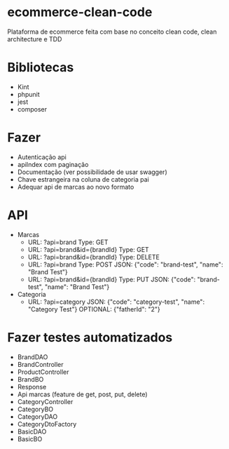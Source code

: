 # ecommerce-clean-code
Plataforma de ecommerce feita com base no conceito clean code, clean architecture e TDD

# Bibliotecas
- Kint
- phpunit
- jest
- composer

# Fazer
- Autenticação api
- apiIndex com paginação
- Documentação (ver possibilidade de usar swagger)
- Chave estrangeira na coluna de categoria pai
- Adequar api de marcas ao novo formato

# API
- Marcas
  - URL: ?api=brand Type: GET
  - URL: ?api=brand&id={brandId} Type: GET
  - URL: ?api=brand&id={brandId} Type: DELETE
  - URL: ?api=brand Type: POST JSON: {"code": "brand-test", "name": "Brand Test"}
  - URL: ?api=brand&id={brandId} Type: PUT JSON: {"code": "brand-test", "name": "Brand Test"}
- Categoria
  - URL: ?api=category  JSON: {"code": "category-test", "name": "Category Test"} OPTIONAL: {"fatherId": "2"}

# Fazer testes automatizados
- BrandDAO
- BrandController
- ProductController
- BrandBO
- Response
- Api marcas (feature de get, post, put, delete)
- CategoryController
- CategoryBO
- CategoryDAO
- CategoryDtoFactory
- BasicDAO
- BasicBO